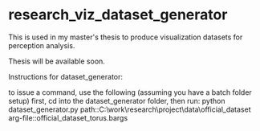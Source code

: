 # research_viz_dataset_generator
This is used in my master's thesis to produce visualization datasets for perception analysis.

Thesis will be available soon.


Instructions for dataset_generator:

to issue a command, use the following (assuming you have a batch folder setup)
first, cd into the dataset_generator folder, then run:
python dataset_generator.py path::C:\work\research\project\data\official_dataset arg-file::official_dataset_torus.bargs